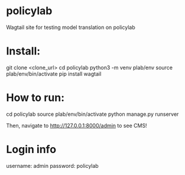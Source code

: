 # policylab
Wagtail site for testing model translation on policylab

# Install:
git clone <clone_url>
cd policylab
python3 -m venv plab/env
source plab/env/bin/activate
pip install wagtail

# How to run:
cd policylab
source plab/env/bin/activate
python manage.py runserver

Then, navigate to http://127.0.0.1:8000/admin to see CMS!

# Login info
username: admin
password: policylab
